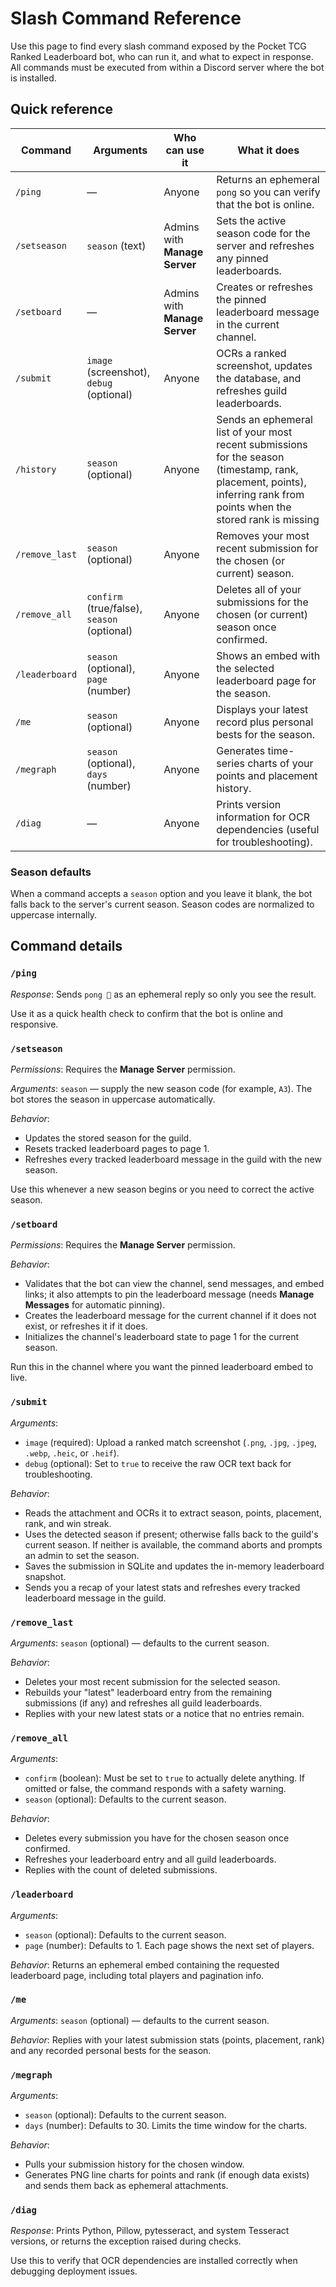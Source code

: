 # Slash Command Reference

Use this page to find every slash command exposed by the Pocket TCG Ranked Leaderboard bot, who can run it, and what to expect in response. All commands must be executed from within a Discord server where the bot is installed.

## Quick reference

| Command | Arguments | Who can use it | What it does |
| --- | --- | --- | --- |
| `/ping` | — | Anyone | Returns an ephemeral `pong` so you can verify that the bot is online. |
| `/setseason` | `season` (text) | Admins with **Manage Server** | Sets the active season code for the server and refreshes any pinned leaderboards. |
| `/setboard` | — | Admins with **Manage Server** | Creates or refreshes the pinned leaderboard message in the current channel. |
| `/submit` | `image` (screenshot), `debug` (optional) | Anyone | OCRs a ranked screenshot, updates the database, and refreshes guild leaderboards. |
| `/history ` | `season` (optional) | Anyone | Sends an ephemeral list of your most recent submissions for the season (timestamp, rank, placement, points), inferring rank from points when the stored rank is missing |
| `/remove_last` | `season` (optional) | Anyone | Removes your most recent submission for the chosen (or current) season. |
| `/remove_all` | `confirm` (true/false), `season` (optional) | Anyone | Deletes all of your submissions for the chosen (or current) season once confirmed. |
| `/leaderboard` | `season` (optional), `page` (number) | Anyone | Shows an embed with the selected leaderboard page for the season. |
| `/me` | `season` (optional) | Anyone | Displays your latest record plus personal bests for the season. |
| `/megraph` | `season` (optional), `days` (number) | Anyone | Generates time-series charts of your points and placement history. |
| `/diag` | — | Anyone | Prints version information for OCR dependencies (useful for troubleshooting). |

### Season defaults

When a command accepts a `season` option and you leave it blank, the bot falls back to the server's current season. Season codes are normalized to uppercase internally.

## Command details

### `/ping`
*Response*: Sends `pong 🏓` as an ephemeral reply so only you see the result.

Use it as a quick health check to confirm that the bot is online and responsive.

### `/setseason`
*Permissions*: Requires the **Manage Server** permission.

*Arguments*: `season` — supply the new season code (for example, `A3`). The bot stores the season in uppercase automatically.

*Behavior*:
- Updates the stored season for the guild.
- Resets tracked leaderboard pages to page 1.
- Refreshes every tracked leaderboard message in the guild with the new season.

Use this whenever a new season begins or you need to correct the active season.

### `/setboard`
*Permissions*: Requires the **Manage Server** permission.

*Behavior*:
- Validates that the bot can view the channel, send messages, and embed links; it also attempts to pin the leaderboard message (needs **Manage Messages** for automatic pinning).
- Creates the leaderboard message for the current channel if it does not exist, or refreshes it if it does.
- Initializes the channel's leaderboard state to page 1 for the current season.

Run this in the channel where you want the pinned leaderboard embed to live.

### `/submit`
*Arguments*:
- `image` (required): Upload a ranked match screenshot (`.png`, `.jpg`, `.jpeg`, `.webp`, `.heic`, or `.heif`).
- `debug` (optional): Set to `true` to receive the raw OCR text back for troubleshooting.

*Behavior*:
- Reads the attachment and OCRs it to extract season, points, placement, rank, and win streak.
- Uses the detected season if present; otherwise falls back to the guild's current season. If neither is available, the command aborts and prompts an admin to set the season.
- Saves the submission in SQLite and updates the in-memory leaderboard snapshot.
- Sends you a recap of your latest stats and refreshes every tracked leaderboard message in the guild.

### `/remove_last`
*Arguments*: `season` (optional) — defaults to the current season.

*Behavior*:
- Deletes your most recent submission for the selected season.
- Rebuilds your "latest" leaderboard entry from the remaining submissions (if any) and refreshes all guild leaderboards.
- Replies with your new latest stats or a notice that no entries remain.

### `/remove_all`
*Arguments*:
- `confirm` (boolean): Must be set to `true` to actually delete anything. If omitted or false, the command responds with a safety warning.
- `season` (optional): Defaults to the current season.

*Behavior*:
- Deletes every submission you have for the chosen season once confirmed.
- Refreshes your leaderboard entry and all guild leaderboards.
- Replies with the count of deleted submissions.

### `/leaderboard`
*Arguments*:
- `season` (optional): Defaults to the current season.
- `page` (number): Defaults to 1. Each page shows the next set of players.

*Behavior*: Returns an ephemeral embed containing the requested leaderboard page, including total players and pagination info.

### `/me`
*Arguments*: `season` (optional) — defaults to the current season.

*Behavior*: Replies with your latest submission stats (points, placement, rank) and any recorded personal bests for the season.

### `/megraph`
*Arguments*:
- `season` (optional): Defaults to the current season.
- `days` (number): Defaults to 30. Limits the time window for the charts.

*Behavior*:
- Pulls your submission history for the chosen window.
- Generates PNG line charts for points and rank (if enough data exists) and sends them back as ephemeral attachments.

### `/diag`
*Response*: Prints Python, Pillow, pytesseract, and system Tesseract versions, or returns the exception raised during checks.

Use this to verify that OCR dependencies are installed correctly when debugging deployment issues.
